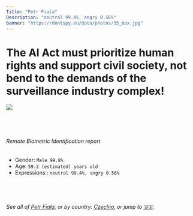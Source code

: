 ```yaml
---
Title: "Petr Fiala"
Description: "neutral 99.4%, angry 0.56%"
banner: "https://dontspy.eu/data/photos/35_box.jpg"
---
```


# The AI Act must prioritize human rights and support civil society, not bend to the demands of the surveillance industry complex!

<link rel="stylesheet" type="text/css" href="/css/blog.css" />

<div class="is-fake" hidden>

_This image is **clearly fake**_, yet we [continue to collect them because the AI Act negotiations](/blog/why-deepfake/) are heading in a direction that will only make people's lives more complicated. For a more in-depth explanation, read: [Double threat: why losing the battle against Face Biometrics would fuel the proliferation of deepfakes](/blog/the-dual-threat-how-losing-the-biometric-battle-fuels-deepfake-proliferation/).


</div>

<!-- <img src="https://dontspy.eu/data/photos/54_box.jpg" /> -->
<img src="https://dontspy.eu/data/photos/35_box.jpg" />

## <br>

###### Remote Biometric Identification report

* <span class="label">Gender:</span> `Male 99.8%`
* <span class="label">Age:</span> `59.2 (estimated) years old`
* <span class="label">Expressions::</span> `neutral 99.4%, angry 0.56%`

## <br>

###### See all of [Petr Fiala](/policymaker#Petr%20Fiala), or by country: [Czechia](/country#Czechia), or jump to [🇧🇪](/x/31).

## <br>
